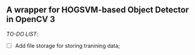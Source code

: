 ## A wrapper for HOGSVM-based Object Detector in OpenCV 3

*TO-DO LIST*:
- [ ] Add file storage for storing tranining data;
